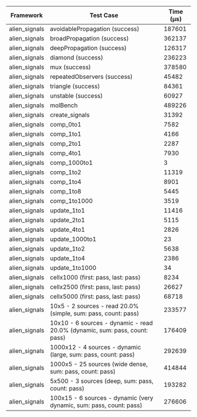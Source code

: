 | Framework | Test Case | Time (μs) |
| --- | --- | --- |
| alien_signals | avoidablePropagation (success) | 187601 |
| alien_signals | broadPropagation (success) | 362137 |
| alien_signals | deepPropagation (success) | 126317 |
| alien_signals | diamond (success) | 236223 |
| alien_signals | mux (success) | 378580 |
| alien_signals | repeatedObservers (success) | 45482 |
| alien_signals | triangle (success) | 84361 |
| alien_signals | unstable (success) | 60927 |
| alien_signals | molBench | 489226 |
| alien_signals | create_signals | 31392 |
| alien_signals | comp_0to1 | 7582 |
| alien_signals | comp_1to1 | 4166 |
| alien_signals | comp_2to1 | 2287 |
| alien_signals | comp_4to1 | 7930 |
| alien_signals | comp_1000to1 | 3 |
| alien_signals | comp_1to2 | 11319 |
| alien_signals | comp_1to4 | 8901 |
| alien_signals | comp_1to8 | 5445 |
| alien_signals | comp_1to1000 | 3519 |
| alien_signals | update_1to1 | 11416 |
| alien_signals | update_2to1 | 5115 |
| alien_signals | update_4to1 | 2826 |
| alien_signals | update_1000to1 | 23 |
| alien_signals | update_1to2 | 5638 |
| alien_signals | update_1to4 | 2386 |
| alien_signals | update_1to1000 | 34 |
| alien_signals | cellx1000 (first: pass, last: pass) | 8234 |
| alien_signals | cellx2500 (first: pass, last: pass) | 26627 |
| alien_signals | cellx5000 (first: pass, last: pass) | 68718 |
| alien_signals | 10x5 - 2 sources - read 20.0% (simple, sum: pass, count: pass) | 233577 |
| alien_signals | 10x10 - 6 sources - dynamic - read 20.0% (dynamic, sum: pass, count: pass) | 176409 |
| alien_signals | 1000x12 - 4 sources - dynamic (large, sum: pass, count: pass) | 292639 |
| alien_signals | 1000x5 - 25 sources (wide dense, sum: pass, count: pass) | 414844 |
| alien_signals | 5x500 - 3 sources (deep, sum: pass, count: pass) | 193282 |
| alien_signals | 100x15 - 6 sources - dynamic (very dynamic, sum: pass, count: pass) | 276606 |
